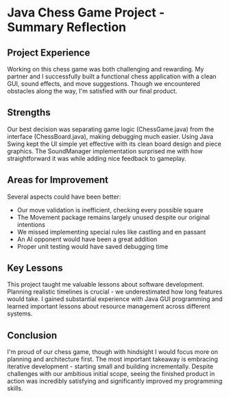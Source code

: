 # Java Chess Game Project - Summary Reflection

## Project Experience
Working on this chess game was both challenging and rewarding. My partner and I successfully built a functional chess application with a clean GUI, sound effects, and move suggestions. Though we encountered obstacles along the way, I'm satisfied with our final product.

## Strengths
Our best decision was separating game logic (ChessGame.java) from the interface (ChessBoard.java), making debugging much easier. Using Java Swing kept the UI simple yet effective with its clean board design and piece graphics. The SoundManager implementation surprised me with how straightforward it was while adding nice feedback to gameplay.

## Areas for Improvement
Several aspects could have been better:
- Our move validation is inefficient, checking every possible square
- The Movement package remains largely unused despite our original intentions
- We missed implementing special rules like castling and en passant
- An AI opponent would have been a great addition
- Proper unit testing would have saved debugging time

## Key Lessons
This project taught me valuable lessons about software development. Planning realistic timelines is crucial - we underestimated how long features would take. I gained substantial experience with Java GUI programming and learned important lessons about resource management across different systems.

## Conclusion
I'm proud of our chess game, though with hindsight I would focus more on planning and architecture first. The most important takeaway is embracing iterative development - starting small and building incrementally. Despite challenges with our ambitious initial scope, seeing the finished product in action was incredibly satisfying and significantly improved my programming skills. 